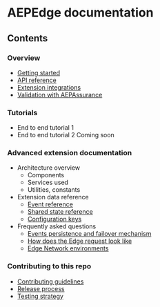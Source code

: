 # AEPEdge documentation

## Contents

### Overview
* [Getting started](./Overview/getting-started.md)
* [API reference](./Overview/api-reference.md)
* [Extension integrations](./Overview/integrations.md)
* [Validation with AEPAssurance](./Overview/validation.md)

### Tutorials
  * End to end tutorial 1
  * End to end tutorial 2
    Coming soon

### Advanced extension documentation
* Architecture overview
  * Components
  * Services used
  * Utilities, constants
* Extension data reference
  * [Event reference](./Advanced/ExtensionDataReference/event-reference.md)
  * [Shared state reference](./Advanced/ExtensionDataReference/shared-state-reference.md)
  * [Configuration keys](./Advanced/ExtensionDataReference/config-reference.md)
* Frequently asked questions
  * [Events persistence and failover mechanism](./Advanced/FAQ/events-persistence.md)
  * [How does the Edge request look like](./Advanced/FAQ/edge-network-apis-integration.md)
  * [Edge Network environments](./Advanced/FAQ/edge-network-environments.md)

### Contributing to this repo
  * [Contributing guidelines](../.github/CONTRIBUTING.md)
  * [Release process](./Contributing/release-process.md)
  * [Testing strategy](./Contributing/testing-strategy.md)
